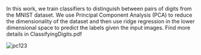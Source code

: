 In this work, we train classifiers to distinguish between pairs of digits from the MNIST dataset. We use Principal Component Analysis (PCA) to reduce the dimensionality of the dataset and then use ridge regression in the lower dimensional space to predict the labels given the input images. Find more details in ClassifyingDigits.pdf

![pc123](https://user-images.githubusercontent.com/42185229/182236064-4829b129-dc81-46eb-b79b-0bff39276482.png)
